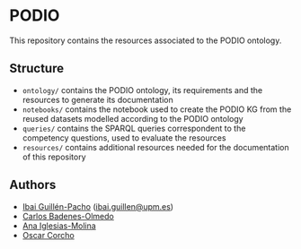 # PODIO

This repository contains the resources associated to the PODIO ontology.

## Structure
* `ontology/` contains the PODIO ontology, its requirements and the resources to generate its documentation
* `notebooks/` contains the notebook used to create the PODIO KG from the reused datasets modelled according to the PODIO ontology
* `queries/` contains the SPARQL queries correspondent to the competency questions, used to evaluate the resources
* `resources/` contains additional resources needed for the documentation of this repository

## Authors
* [Ibai Guillén-Pacho](https://github.com/Ibaii99) ([ibai.guillen@upm.es](mailto:ibai.guillen@upm.es))
* [Carlos Badenes-Olmedo](https://github.com/cbadenes)
* [Ana Iglesias-Molina](https://github.com/anaigmo)
* [Oscar Corcho](https://github.com/ocorcho)

